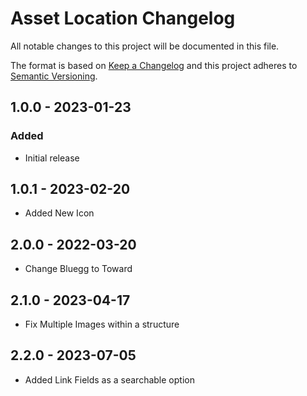 # Asset Location Changelog

All notable changes to this project will be documented in this file.

The format is based on [Keep a Changelog](http://keepachangelog.com/) and this project adheres to [Semantic Versioning](http://semver.org/).

## 1.0.0 - 2023-01-23

### Added

-   Initial release

## 1.0.1 - 2023-02-20

-   Added New Icon

## 2.0.0 - 2022-03-20

-   Change Bluegg to Toward

## 2.1.0 - 2023-04-17

-   Fix Multiple Images within a structure

## 2.2.0 - 2023-07-05

-   Added Link Fields as a searchable option
